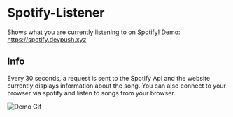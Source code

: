 # Spotify-Listener

Shows what you are currently listening to on Spotify!
    Demo: https://spotify.devpush.xyz

## Info

Every 30 seconds, a request is sent to the Spotify Api and the website currently displays information about the song.
You can also connect to your browser via spotify and listen to songs from your browser.

![Demo Gif](https://github.com/szoppracz07/Spotify-Listener/blob/main/README%20FILES/demo.gif)